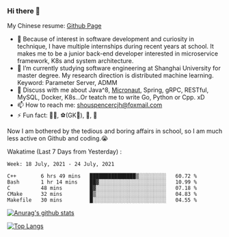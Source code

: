 ### Hi there 👋

My Chinese resume: [Github Page](https://spencercjh.github.io/resume/)

- 🔭 Because of interest in software development and curiosity in technique, I have multiple internships during recent years at school. It makes me to be a junior back-end developer interested in microservice framework, K8s and system architecture.
- 🌱 I’m currently studying software engineering at Shanghai University for master degree. My research direction is distributed machine learning. Keyword: Parameter Server, ADMM
- 💬 Discuss with me about Java^8, [Micronaut](http://micronaut.io/), Spring, gRPC, RESTful, MySQL, Docker, K8s...Or teatch me to write Go, Python or Cpp. xD
- 📫 How to reach me: shouspencercjh@foxmail.com
- ⚡ Fun fact: 🚴‍♂️, ⚽(GK🥅), 🏓, 🏸

Now I am bothered by the tedious and boring affairs in school, so I am much less active on Github and coding.😭

Wakatime (Last 7 Days from Yesterday) :

<!--START_SECTION:waka-->
```text
Week: 18 July, 2021 - 24 July, 2021

C++        6 hrs 49 mins   ███████████████▒░░░░░░░░░   60.72 % 
Bash       1 hr 14 mins    ██▓░░░░░░░░░░░░░░░░░░░░░░   10.99 % 
C          48 mins         █▓░░░░░░░░░░░░░░░░░░░░░░░   07.18 % 
CMake      32 mins         █▒░░░░░░░░░░░░░░░░░░░░░░░   04.83 % 
Makefile   30 mins         █░░░░░░░░░░░░░░░░░░░░░░░░   04.55 % 
```
<!--END_SECTION:waka-->

[![Anurag's github stats](https://github-readme-stats.vercel.app/api?username=spencercjh&theme=tokyonight&show_icons=true)](https://github.com/anuraghazra/github-readme-stats)

[![Top Langs](https://github-readme-stats.vercel.app/api/top-langs/?username=spencercjh&layout=compact&theme=tokyonight)](https://github.com/anuraghazra/github-readme-stats)

